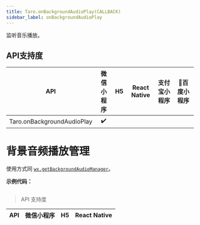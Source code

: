 ```yaml
---
title: Taro.onBackgroundAudioPlay(CALLBACK)
sidebar_label: onBackgroundAudioPlay
---
```



监听音乐播放。



## API支持度


| API | 微信小程序 | H5 | React Native | 支付宝小程序 | 百度小程序 |
| :-: | :-: | :-: | :-: | :-: | :-: |
| Taro.onBackgroundAudioPlay | ✔️ |  |  |

# 背景音频播放管理


使用方式同 [`wx.getBackgroundAudioManager`](https://developers.weixin.qq.com/miniprogram/dev/api/wx.getBackgroundAudioManager.html)。

**示例代码：**

```jsx

```

> API 支持度

| API | 微信小程序 | H5 | React Native |
| :-: | :-: | :-: | :-: |

